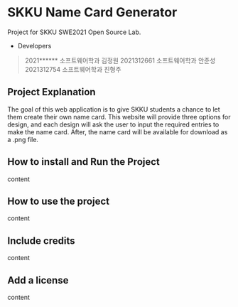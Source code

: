 # SKKU Name Card Generator

Project for SKKU SWE2021 Open Source Lab.

- Developers
> 2021****** 소프트웨어학과 김정원
> 2021312661 소프트웨어학과 안준성
> 2021312754 소프트웨어학과 진형주

## Project Explanation

The goal of this web application is to give SKKU students a chance to let them create their own name card. This website will provide three options for design, and each design will ask the user to input the required entries to make the name card. After, the name card will be available for download as a .png file.


## How to install and Run the Project

content
## How to use the project

content

## Include credits

content

## Add a license

content